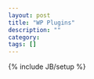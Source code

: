 ```yaml
---
layout: post
title: "WP Plugins"
description: ""
category: 
tags: []
---
```

{% include JB/setup %}
